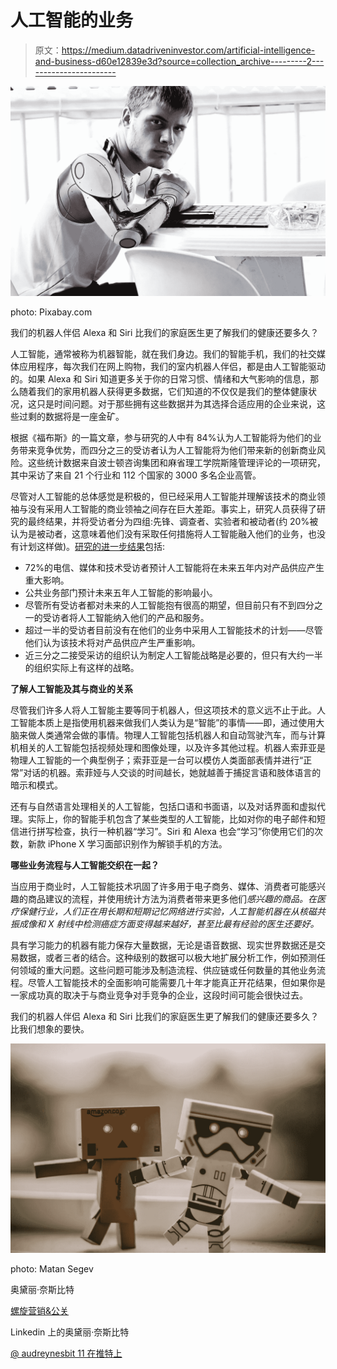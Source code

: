 # 人工智能的业务

> 原文：<https://medium.datadriveninvestor.com/artificial-intelligence-and-business-d60e12839e3d?source=collection_archive---------2----------------------->

![](img/91bedb411513a402279eedb3dd5fea71.png)

photo: Pixabay.com

我们的机器人伴侣 Alexa 和 Siri 比我们的家庭医生更了解我们的健康还要多久？

人工智能，通常被称为机器智能，就在我们身边。我们的智能手机，我们的社交媒体应用程序，每次我们在网上购物，我们的室内机器人伴侣，都是由人工智能驱动的。如果 Alexa 和 Siri 知道更多关于你的日常习惯、情绪和大气影响的信息，那么随着我们的家用机器人获得更多数据，它们知道的不仅仅是我们的整体健康状况，这只是时间问题。对于那些拥有这些数据并为其选择合适应用的企业来说，这些过剩的数据将是一座金矿。

根据《福布斯》的一篇文章，参与研究的人中有 84%认为人工智能将为他们的业务带来竞争优势，而四分之三的受访者认为人工智能将为他们带来新的创新商业风险。这些统计数据来自波士顿咨询集团和麻省理工学院斯隆管理评论的一项研究，其中采访了来自 21 个行业和 112 个国家的 3000 多名企业高管。

尽管对人工智能的总体感觉是积极的，但已经采用人工智能并理解该技术的商业领袖与没有采用人工智能的商业领袖之间存在巨大差距。事实上，研究人员获得了研究的最终结果，并将受访者分为四组:先锋、调查者、实验者和被动者(约 20%被认为是被动者，这意味着他们没有采取任何措施将人工智能融入他们的业务，也没有计划这样做)。[研究的进一步结果](https://www.forbes.com/sites/louiscolumbus/2017/09/10/how-artificial-intelligence-is-revolutionizing-business-in-2017/#619e08dd5463)包括:

*   72%的电信、媒体和技术受访者预计人工智能将在未来五年内对产品供应产生重大影响。
*   公共业务部门预计未来五年人工智能的影响最小。
*   尽管所有受访者都对未来的人工智能抱有很高的期望，但目前只有不到四分之一的受访者将人工智能纳入他们的产品和服务。
*   超过一半的受访者目前没有在他们的业务中采用人工智能技术的计划——尽管他们认为该技术将对产品供应产生严重影响。
*   近三分之二接受采访的组织认为制定人工智能战略是必要的，但只有大约一半的组织实际上有这样的战略。

**了解人工智能及其与商业的关系**

尽管我们许多人将人工智能主要等同于机器人，但这项技术的意义远不止于此。人工智能本质上是指使用机器来做我们人类认为是“智能”的事情——即，通过使用大脑来做人类通常会做的事情。物理人工智能包括机器人和自动驾驶汽车，而与计算机相关的人工智能包括视频处理和图像处理，以及许多其他过程。机器人索菲亚是物理人工智能的一个典型例子；索菲亚是一台可以模仿人类面部表情并进行“正常”对话的机器。索菲娅与人交谈的时间越长，她就越善于捕捉言语和肢体语言的暗示和模式。

还有与自然语言处理相关的人工智能，包括口语和书面语，以及对话界面和虚拟代理。实际上，你的智能手机包含了某些类型的人工智能，比如对你的电子邮件和短信进行拼写检查，执行一种机器“学习”。Siri 和 Alexa 也会“学习”你使用它们的次数，新款 iPhone X 学习面部识别作为解锁手机的方法。

**哪些业务流程与人工智能交织在一起？**

当应用于商业时，人工智能技术巩固了许多用于电子商务、媒体、消费者可能感兴趣的商品建议的流程，并使用统计方法为消费者带来更多他们*感兴趣的商品。在医疗保健行业，人们正在用长期和短期记忆网络进行实验，人工智能机器在从核磁共振成像和 X 射线中检测癌症方面变得越来越好，甚至比最有经验的医生还要好。*

具有学习能力的机器有能力保存大量数据，无论是语音数据、现实世界数据还是交易数据，或者三者的结合。这种级别的数据可以极大地扩展分析工作，例如预测任何领域的重大问题。这些问题可能涉及制造流程、供应链或任何数量的其他业务流程。尽管人工智能技术的全面影响可能需要几十年才能真正开花结果，但如果你是一家成功真的取决于与商业竞争对手竞争的企业，这段时间可能会很快过去。

我们的机器人伴侣 Alexa 和 Siri 比我们的家庭医生更了解我们的健康还要多久？比我们想象的要快。

![](img/35995e81464f001adfdb8c792f17d058.png)

photo: Matan Segev

奥黛丽·奈斯比特

[螺旋营销&公关](http://www.spinspirational.com)

Linkedin 上的奥黛丽·奈斯比特

[@ audreynesbit 11 在推特上](https://twitter.com/AudreyNesbitt11)
